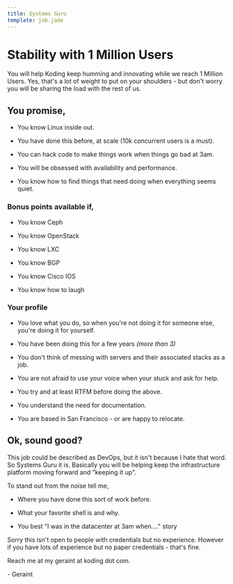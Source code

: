 ```yaml
---
title: Systems Guru
template: job.jade
---
```


# Stability with 1 Million Users

You will help Koding keep humming and innovating while we reach 1 Million
Users. Yes, that's a lot of weight to put on your shoulders - but don't
worry you will be sharing the load with the rest of us.

## You promise,

* You know Linux inside out.

* You have done this before, at scale (10k concurrent users is a must).

* You can hack code to make things work when things go bad at 3am.

* You will be obsessed with availability and performance.

* You know how to find things that need doing when everything seems quiet.

### Bonus points available if,

* You know Ceph

* You know OpenStack

* You know LXC

* You know BGP

* You know Cisco IOS

* You know how to laugh

### Your profile

* You love what you do, so when you're not doing it for someone else, you're
doing it for yourself.

* You have been doing this for a few years *(more than 3)*

* You don't think of messing with servers and their associated stacks as a job.

* You are not afraid to use your voice when your stuck and ask for help.

* You try and at least RTFM before doing the above.

* You understand the need for documentation.

* You are based in San Francisco - or are happy to relocate.

## Ok, sound good?

This job could be described as DevOps, but it isn't because I hate that word.
So Systems Guru it is. Basically you will be helping keep the infrastructure
platform moving forward and "keeping it up".

To stand out from the noise tell me,

* Where you have done this sort of work before.

* What your favorite shell is and why.

* You best "I was in the datacenter at 3am when...." story

Sorry this isn't open to people with credentials but no experience. However if
you have lots of experience but no paper credentials - that's fine.

Reach me at my geraint at koding dot com.

\- Geraint
